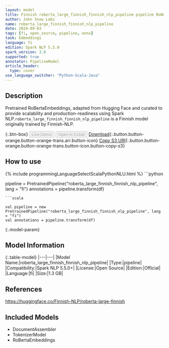 ```yaml
---
layout: model
title: Finnish roberta_large_finnish_finnish_nlp_pipeline pipeline RoBertaEmbeddings from Finnish-NLP
author: John Snow Labs
name: roberta_large_finnish_finnish_nlp_pipeline
date: 2024-09-03
tags: [fi, open_source, pipeline, onnx]
task: Embeddings
language: fi
edition: Spark NLP 5.5.0
spark_version: 3.0
supported: true
annotator: PipelineModel
article_header:
  type: cover
use_language_switcher: "Python-Scala-Java"
---
```


## Description

Pretrained RoBertaEmbeddings, adapted from Hugging Face and curated to provide scalability and production-readiness using Spark NLP.`roberta_large_finnish_finnish_nlp_pipeline` is a Finnish model originally trained by Finnish-NLP.

{:.btn-box}
<button class="button button-orange" disabled>Live Demo</button>
<button class="button button-orange" disabled>Open in Colab</button>
[Download](https://s3.amazonaws.com/auxdata.johnsnowlabs.com/public/models/roberta_large_finnish_finnish_nlp_pipeline_fi_5.5.0_3.0_1725374941758.zip){:.button.button-orange.button-orange-trans.arr.button-icon}
[Copy S3 URI](s3://auxdata.johnsnowlabs.com/public/models/roberta_large_finnish_finnish_nlp_pipeline_fi_5.5.0_3.0_1725374941758.zip){:.button.button-orange.button-orange-trans.button-icon.button-copy-s3}

## How to use



<div class="tabs-box" markdown="1">
{% include programmingLanguageSelectScalaPythonNLU.html %}
```python

pipeline = PretrainedPipeline("roberta_large_finnish_finnish_nlp_pipeline", lang = "fi")
annotations =  pipeline.transform(df)   

```
```scala

val pipeline = new PretrainedPipeline("roberta_large_finnish_finnish_nlp_pipeline", lang = "fi")
val annotations = pipeline.transform(df)

```
</div>

{:.model-param}
## Model Information

{:.table-model}
|---|---|
|Model Name:|roberta_large_finnish_finnish_nlp_pipeline|
|Type:|pipeline|
|Compatibility:|Spark NLP 5.5.0+|
|License:|Open Source|
|Edition:|Official|
|Language:|fi|
|Size:|1.3 GB|

## References

https://huggingface.co/Finnish-NLP/roberta-large-finnish

## Included Models

- DocumentAssembler
- TokenizerModel
- RoBertaEmbeddings